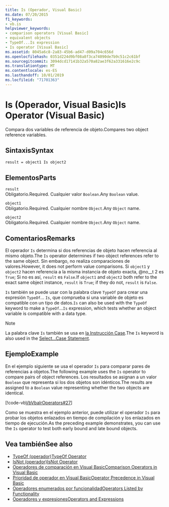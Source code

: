 ```yaml
---
title: Is (Operador, Visual Basic)
ms.date: 07/20/2015
f1_keywords:
- vb.is
helpviewer_keywords:
- comparison operators [Visual Basic]
- equivalent objects
- TypeOf...Is expression
- Is operator [Visual Basic]
ms.assetid: 8045a6c8-2a83-45b6-ad47-d09a704c656d
ms.openlocfilehash: 0351d224d9bf08a8f3ca74090de7b9c51c2c61bf
ms.sourcegitcommit: 3094dcd17141b32a570a82ae3f62a331616e2c9c
ms.translationtype: MT
ms.contentlocale: es-ES
ms.lasthandoff: 10/01/2019
ms.locfileid: "71701363"
---
```

# <a name="is-operator-visual-basic"></a><span data-ttu-id="65a70-102">Is (Operador, Visual Basic)</span><span class="sxs-lookup"><span data-stu-id="65a70-102">Is Operator (Visual Basic)</span></span>
<span data-ttu-id="65a70-103">Compara dos variables de referencia de objeto.</span><span class="sxs-lookup"><span data-stu-id="65a70-103">Compares two object reference variables.</span></span>  
  
## <a name="syntax"></a><span data-ttu-id="65a70-104">Sintaxis</span><span class="sxs-lookup"><span data-stu-id="65a70-104">Syntax</span></span>  
  
```vb  
result = object1 Is object2  
```  
  
## <a name="parts"></a><span data-ttu-id="65a70-105">Elementos</span><span class="sxs-lookup"><span data-stu-id="65a70-105">Parts</span></span>  
 `result`  
 <span data-ttu-id="65a70-106">Obligatorio.</span><span class="sxs-lookup"><span data-stu-id="65a70-106">Required.</span></span> <span data-ttu-id="65a70-107">Cualquier valor `Boolean`.</span><span class="sxs-lookup"><span data-stu-id="65a70-107">Any `Boolean` value.</span></span>  
  
 `object1`  
 <span data-ttu-id="65a70-108">Obligatorio.</span><span class="sxs-lookup"><span data-stu-id="65a70-108">Required.</span></span> <span data-ttu-id="65a70-109">Cualquier nombre `Object`.</span><span class="sxs-lookup"><span data-stu-id="65a70-109">Any `Object` name.</span></span>  
  
 `object2`  
 <span data-ttu-id="65a70-110">Obligatorio.</span><span class="sxs-lookup"><span data-stu-id="65a70-110">Required.</span></span> <span data-ttu-id="65a70-111">Cualquier nombre `Object`.</span><span class="sxs-lookup"><span data-stu-id="65a70-111">Any `Object` name.</span></span>  
  
## <a name="remarks"></a><span data-ttu-id="65a70-112">Comentarios</span><span class="sxs-lookup"><span data-stu-id="65a70-112">Remarks</span></span>  
 <span data-ttu-id="65a70-113">El operador `Is` determina si dos referencias de objeto hacen referencia al mismo objeto.</span><span class="sxs-lookup"><span data-stu-id="65a70-113">The `Is` operator determines if two object references refer to the same object.</span></span> <span data-ttu-id="65a70-114">Sin embargo, no realiza comparaciones de valores.</span><span class="sxs-lookup"><span data-stu-id="65a70-114">However, it does not perform value comparisons.</span></span> <span data-ttu-id="65a70-115">Si `object1` y `object2` hacen referencia a la misma instancia de objeto exacta, @no__t 2 es `True`; Si no es así, `result` es `False`.</span><span class="sxs-lookup"><span data-stu-id="65a70-115">If `object1` and `object2` both refer to the exact same object instance, `result` is `True`; if they do not, `result` is `False`.</span></span>  
  
 <span data-ttu-id="65a70-116">`Is` también se puede usar con la palabra clave `TypeOf` para crear una expresión `TypeOf`... `Is`, que comprueba si una variable de objeto es compatible con un tipo de datos.</span><span class="sxs-lookup"><span data-stu-id="65a70-116">`Is` can also be used with the `TypeOf` keyword to make a `TypeOf`...`Is` expression, which tests whether an object variable is compatible with a data type.</span></span>  
  
> [!NOTE]
> <span data-ttu-id="65a70-117">La palabra clave `Is` también se usa en [la Instrucción Case](../../../visual-basic/language-reference/statements/select-case-statement.md).</span><span class="sxs-lookup"><span data-stu-id="65a70-117">The `Is` keyword is also used in the [Select...Case Statement](../../../visual-basic/language-reference/statements/select-case-statement.md).</span></span>  
  
## <a name="example"></a><span data-ttu-id="65a70-118">Ejemplo</span><span class="sxs-lookup"><span data-stu-id="65a70-118">Example</span></span>  
 <span data-ttu-id="65a70-119">En el ejemplo siguiente se usa el operador `Is` para comparar pares de referencias a objetos.</span><span class="sxs-lookup"><span data-stu-id="65a70-119">The following example uses the `Is` operator to compare pairs of object references.</span></span> <span data-ttu-id="65a70-120">Los resultados se asignan a un valor `Boolean` que representa si los dos objetos son idénticos.</span><span class="sxs-lookup"><span data-stu-id="65a70-120">The results are assigned to a `Boolean` value representing whether the two objects are identical.</span></span>  
  
 [!code-vb[VbVbalrOperators#27](~/samples/snippets/visualbasic/VS_Snippets_VBCSharp/VbVbalrOperators/VB/Class1.vb#27)]  
  
 <span data-ttu-id="65a70-121">Como se muestra en el ejemplo anterior, puede utilizar el operador `Is` para probar los objetos enlazados en tiempo de compilación y los enlazados en tiempo de ejecución.</span><span class="sxs-lookup"><span data-stu-id="65a70-121">As the preceding example demonstrates, you can use the `Is` operator to test both early bound and late bound objects.</span></span>  
  
## <a name="see-also"></a><span data-ttu-id="65a70-122">Vea también</span><span class="sxs-lookup"><span data-stu-id="65a70-122">See also</span></span>

- [<span data-ttu-id="65a70-123">TypeOf (operador)</span><span class="sxs-lookup"><span data-stu-id="65a70-123">TypeOf Operator</span></span>](../../../visual-basic/language-reference/operators/typeof-operator.md)
- [<span data-ttu-id="65a70-124">IsNot (operador)</span><span class="sxs-lookup"><span data-stu-id="65a70-124">IsNot Operator</span></span>](../../../visual-basic/language-reference/operators/isnot-operator.md)
- [<span data-ttu-id="65a70-125">Operadores de comparación en Visual Basic</span><span class="sxs-lookup"><span data-stu-id="65a70-125">Comparison Operators in Visual Basic</span></span>](../../../visual-basic/programming-guide/language-features/operators-and-expressions/comparison-operators.md)
- [<span data-ttu-id="65a70-126">Prioridad de operador en Visual Basic</span><span class="sxs-lookup"><span data-stu-id="65a70-126">Operator Precedence in Visual Basic</span></span>](../../../visual-basic/language-reference/operators/operator-precedence.md)
- [<span data-ttu-id="65a70-127">Operadores enumerados por funcionalidad</span><span class="sxs-lookup"><span data-stu-id="65a70-127">Operators Listed by Functionality</span></span>](../../../visual-basic/language-reference/operators/operators-listed-by-functionality.md)
- [<span data-ttu-id="65a70-128">Operadores y expresiones</span><span class="sxs-lookup"><span data-stu-id="65a70-128">Operators and Expressions</span></span>](../../../visual-basic/programming-guide/language-features/operators-and-expressions/index.md)
